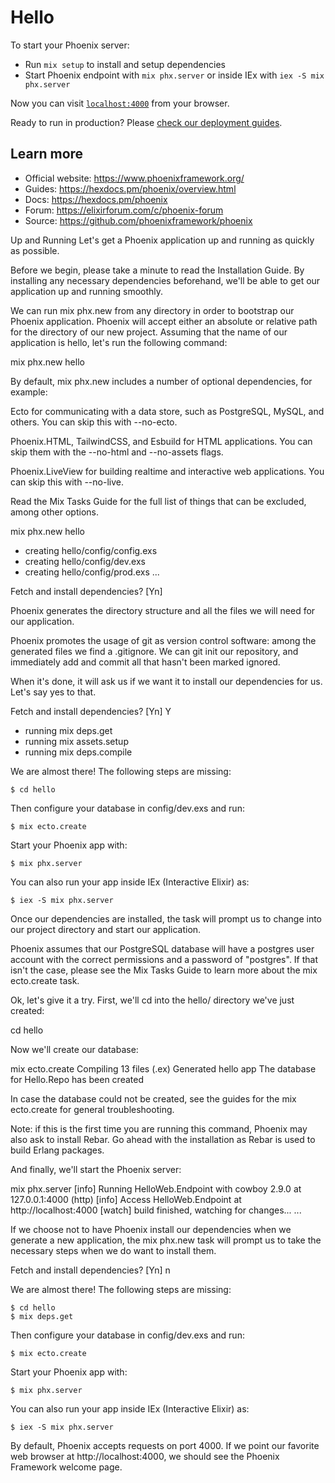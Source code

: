 # Hello

To start your Phoenix server:

  * Run `mix setup` to install and setup dependencies
  * Start Phoenix endpoint with `mix phx.server` or inside IEx with `iex -S mix phx.server`

Now you can visit [`localhost:4000`](http://localhost:4000) from your browser.

Ready to run in production? Please [check our deployment guides](https://hexdocs.pm/phoenix/deployment.html).

## Learn more

  * Official website: https://www.phoenixframework.org/
  * Guides: https://hexdocs.pm/phoenix/overview.html
  * Docs: https://hexdocs.pm/phoenix
  * Forum: https://elixirforum.com/c/phoenix-forum
  * Source: https://github.com/phoenixframework/phoenix


Up and Running
Let's get a Phoenix application up and running as quickly as possible.

Before we begin, please take a minute to read the Installation Guide. By installing any necessary dependencies beforehand, we'll be able to get our application up and running smoothly.

We can run mix phx.new from any directory in order to bootstrap our Phoenix application. Phoenix will accept either an absolute or relative path for the directory of our new project. Assuming that the name of our application is hello, let's run the following command:

mix phx.new hello

By default, mix phx.new includes a number of optional dependencies, for example:

Ecto for communicating with a data store, such as PostgreSQL, MySQL, and others. You can skip this with --no-ecto.

Phoenix.HTML, TailwindCSS, and Esbuild for HTML applications. You can skip them with the --no-html and --no-assets flags.

Phoenix.LiveView for building realtime and interactive web applications. You can skip this with --no-live.

Read the Mix Tasks Guide for the full list of things that can be excluded, among other options.

mix phx.new hello
* creating hello/config/config.exs
* creating hello/config/dev.exs
* creating hello/config/prod.exs
...

Fetch and install dependencies? [Yn]

Phoenix generates the directory structure and all the files we will need for our application.

Phoenix promotes the usage of git as version control software: among the generated files we find a .gitignore. We can git init our repository, and immediately add and commit all that hasn't been marked ignored.

When it's done, it will ask us if we want it to install our dependencies for us. Let's say yes to that.

Fetch and install dependencies? [Yn] Y
* running mix deps.get
* running mix assets.setup
* running mix deps.compile

We are almost there! The following steps are missing:

    $ cd hello

Then configure your database in config/dev.exs and run:

    $ mix ecto.create

Start your Phoenix app with:

    $ mix phx.server

You can also run your app inside IEx (Interactive Elixir) as:

    $ iex -S mix phx.server

Once our dependencies are installed, the task will prompt us to change into our project directory and start our application.

Phoenix assumes that our PostgreSQL database will have a postgres user account with the correct permissions and a password of "postgres". If that isn't the case, please see the Mix Tasks Guide to learn more about the mix ecto.create task.

Ok, let's give it a try. First, we'll cd into the hello/ directory we've just created:

cd hello

Now we'll create our database:

mix ecto.create
Compiling 13 files (.ex)
Generated hello app
The database for Hello.Repo has been created

In case the database could not be created, see the guides for the mix ecto.create for general troubleshooting.

Note: if this is the first time you are running this command, Phoenix may also ask to install Rebar. Go ahead with the installation as Rebar is used to build Erlang packages.

And finally, we'll start the Phoenix server:

mix phx.server
[info] Running HelloWeb.Endpoint with cowboy 2.9.0 at 127.0.0.1:4000 (http)
[info] Access HelloWeb.Endpoint at http://localhost:4000
[watch] build finished, watching for changes...
...

If we choose not to have Phoenix install our dependencies when we generate a new application, the mix phx.new task will prompt us to take the necessary steps when we do want to install them.

Fetch and install dependencies? [Yn] n

We are almost there! The following steps are missing:

    $ cd hello
    $ mix deps.get

Then configure your database in config/dev.exs and run:

    $ mix ecto.create

Start your Phoenix app with:

    $ mix phx.server

You can also run your app inside IEx (Interactive Elixir) as:

    $ iex -S mix phx.server

By default, Phoenix accepts requests on port 4000. If we point our favorite web browser at http://localhost:4000, we should see the Phoenix Framework welcome page.